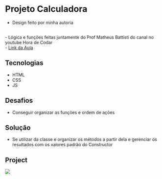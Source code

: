 # Projeto Calculadora

- Design feito por minha autoria
<br>
- Lógica e funções feitas juntamente do Prof Matheus Battisti do canal no youtube Hora de Codar
<br>
- <a href="https://www.youtube.com/watch?v=KCfaPZ2t2yA&list=PLnDvRpP8BneysKU8KivhnrVaKpILD3gZ6&index=58&t=1061s" target="_blank">Link da Aula</a>


## Tecnologias
 - HTML 
 - CSS 
 - JS

## Desafios
 - Conseguir organizar as funções e ordem de ações

## Solução
 - Se utilizar da classe e organizar os métodos a partir dela e gerenciar os resultados com os valores padrão do Constructor

## Project
<img src="src/image/simple-caculator.png" />
